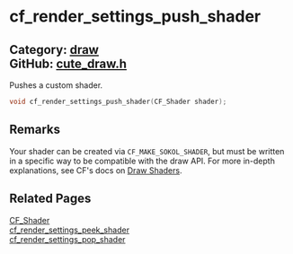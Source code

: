 [//]: # (This file is automatically generated by Cute Framework's docs parser.)
[//]: # (Do not edit this file by hand!)
[//]: # (See: https://github.com/RandyGaul/cute_framework/blob/master/samples/docs_parser.cpp)
[](../header.md ':include')

# cf_render_settings_push_shader

Category: [draw](/api_reference?id=draw)  
GitHub: [cute_draw.h](https://github.com/RandyGaul/cute_framework/blob/master/include/cute_draw.h)  
---

Pushes a custom shader.

```cpp
void cf_render_settings_push_shader(CF_Shader shader);
```

## Remarks

Your shader can be created via `CF_MAKE_SOKOL_SHADER`, but must be written
in a specific way to be compatible with the draw API. For more in-depth explanations,
see CF's docs on [Draw Shaders](https://randygaul.github.io/cute_framework/#/topics/drawing?id=shaders).

## Related Pages

[CF_Shader](/graphics/cf_shader.md)  
[cf_render_settings_peek_shader](/draw/cf_render_settings_peek_shader.md)  
[cf_render_settings_pop_shader](/draw/cf_render_settings_pop_shader.md)  
